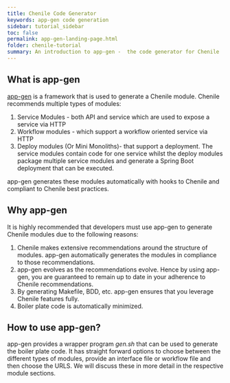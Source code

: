 ```yaml
---
title: Chenile Code Generator
keywords: app-gen code generation
sidebar: tutorial_sidebar
toc: false
permalink: app-gen-landing-page.html
folder: chenile-tutorial
summary: An introduction to app-gen -  the code generator for Chenile
---
```

## What is app-gen
[app-gen](https://github.com/rajakolluru/chenile-gen) is a framework that is used to generate a Chenile module. Chenile recommends multiple types of modules:
1. Service Modules - both API and service which are used to expose a service via HTTP
2. Workflow modules - which support a workflow oriented service via HTTP
3. Deploy modules (Or Mini Monoliths)- that support  a deployment. The service modules contain code for  one service whilst the deploy modules package multiple service modules and generate a Spring Boot deployment that can be executed. 

app-gen generates these modules automatically with hooks to Chenile and compliant to Chenile best practices. 

## Why app-gen
It is highly recommended that developers must use app-gen to generate Chenile modules due to the following reasons:
1. Chenile makes extensive recommendations around the structure of modules. app-gen automatically generates the modules in compliance to those recommendations.
2. app-gen evolves as the recommendations evolve. Hence by using app-gen, you are guaranteed to remain up to date in your adherence to Chenile recommendations.
3. By generating Makefile, BDD, etc. app-gen ensures that you leverage Chenile  features fully.
4. Boiler plate code is automatically minimized.

## How to use app-gen?
app-gen provides a wrapper program _gen.sh_ that can be used to generate the boiler plate code. 
It has straight forward options to choose between the different types of modules, provide an interface file or workflow file and then choose the URLS. We  will discuss these in more detail in the respective module  sections.